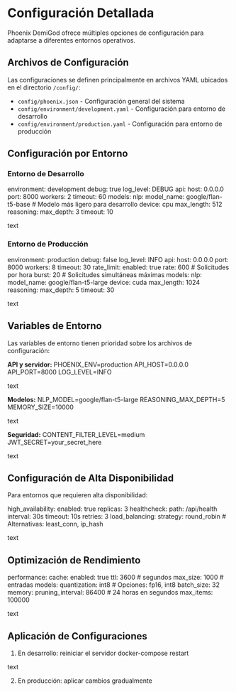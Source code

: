 # Configuración Detallada

Phoenix DemiGod ofrece múltiples opciones de configuración para adaptarse a diferentes entornos operativos.

## Archivos de Configuración

Las configuraciones se definen principalmente en archivos YAML ubicados en el directorio `/config/`:

- `config/phoenix.json` - Configuración general del sistema
- `config/environment/development.yaml` - Configuración para entorno de desarrollo
- `config/environment/production.yaml` - Configuración para entorno de producción

## Configuración por Entorno

### Entorno de Desarrollo

environment: development
debug: true
log_level: DEBUG
api:
host: 0.0.0.0
port: 8000
workers: 2
timeout: 60
models:
nlp:
model_name: google/flan-t5-base # Modelo más ligero para desarrollo
device: cpu
max_length: 512
reasoning:
max_depth: 3
timeout: 10

text

### Entorno de Producción

environment: production
debug: false
log_level: INFO
api:
host: 0.0.0.0
port: 8000
workers: 8
timeout: 30
rate_limit:
enabled: true
rate: 600 # Solicitudes por hora
burst: 20 # Solicitudes simultáneas máximas
models:
nlp:
model_name: google/flan-t5-large
device: cuda
max_length: 1024
reasoning:
max_depth: 5
timeout: 30

text

## Variables de Entorno

Las variables de entorno tienen prioridad sobre los archivos de configuración:

**API y servidor:**
PHOENIX_ENV=production
API_HOST=0.0.0.0
API_PORT=8000
LOG_LEVEL=INFO

text

**Modelos:**
NLP_MODEL=google/flan-t5-large
REASONING_MAX_DEPTH=5
MEMORY_SIZE=10000

text

**Seguridad:**
CONTENT_FILTER_LEVEL=medium
JWT_SECRET=your_secret_here

text

## Configuración de Alta Disponibilidad

Para entornos que requieren alta disponibilidad:

high_availability:
enabled: true
replicas: 3
healthcheck:
path: /api/health
interval: 30s
timeout: 10s
retries: 3
load_balancing:
strategy: round_robin # Alternativas: least_conn, ip_hash

text

## Optimización de Rendimiento

performance:
cache:
enabled: true
ttl: 3600 # segundos
max_size: 1000 # entradas
models:
quantization: int8 # Opciones: fp16, int8
batch_size: 32
memory:
pruning_interval: 86400 # 24 horas en segundos
max_items: 100000

text

## Aplicación de Configuraciones

1. En desarrollo: reiniciar el servidor
docker-compose restart

text

2. En producción: aplicar cambios gradualmente